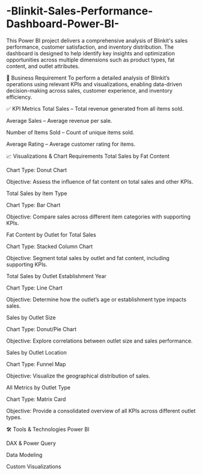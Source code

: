 # -Blinkit-Sales-Performance-Dashboard-Power-BI-

This Power BI project delivers a comprehensive analysis of Blinkit's sales performance, customer satisfaction, and inventory distribution. The dashboard is designed to help identify key insights and optimization opportunities across multiple dimensions such as product types, fat content, and outlet attributes.

📌 Business Requirement
To perform a detailed analysis of Blinkit’s operations using relevant KPIs and visualizations, enabling data-driven decision-making across sales, customer experience, and inventory efficiency.

✅ KPI Metrics
Total Sales – Total revenue generated from all items sold.

Average Sales – Average revenue per sale.

Number of Items Sold – Count of unique items sold.

Average Rating – Average customer rating for items.

📈 Visualizations & Chart Requirements
Total Sales by Fat Content

Chart Type: Donut Chart

Objective: Assess the influence of fat content on total sales and other KPIs.

Total Sales by Item Type

Chart Type: Bar Chart

Objective: Compare sales across different item categories with supporting KPIs.

Fat Content by Outlet for Total Sales

Chart Type: Stacked Column Chart

Objective: Segment total sales by outlet and fat content, including supporting KPIs.

Total Sales by Outlet Establishment Year

Chart Type: Line Chart

Objective: Determine how the outlet’s age or establishment type impacts sales.

Sales by Outlet Size

Chart Type: Donut/Pie Chart

Objective: Explore correlations between outlet size and sales performance.

Sales by Outlet Location

Chart Type: Funnel Map

Objective: Visualize the geographical distribution of sales.

All Metrics by Outlet Type

Chart Type: Matrix Card

Objective: Provide a consolidated overview of all KPIs across different outlet types.

🛠️ Tools & Technologies
Power BI

DAX & Power Query

Data Modeling

Custom Visualizations

